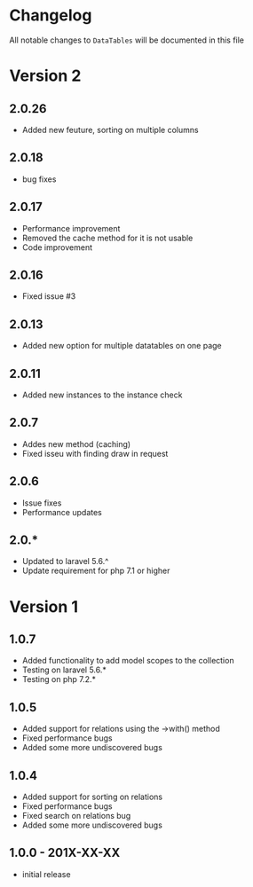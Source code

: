 # Changelog

All notable changes to `DataTables` will be documented in this file
# Version 2

## 2.0.26
- Added new feuture, sorting on multiple columns

## 2.0.18
- bug fixes

## 2.0.17
- Performance improvement
- Removed the cache method for it is not usable
- Code improvement

## 2.0.16
- Fixed issue #3

## 2.0.13
- Added new option for multiple datatables on one page

## 2.0.11
- Added new instances to the instance check

## 2.0.7
- Addes new method (caching)
- Fixed isseu with finding draw in request

## 2.0.6
- Issue fixes
- Performance updates

## 2.0.*
- Updated to laravel 5.6.^
- Update requirement for php 7.1 or higher

# Version 1

## 1.0.7
- Added functionality to add model scopes to the collection
- Testing on laravel 5.6.*
- Testing on php 7.2.*

## 1.0.5
- Added support for relations using the ->with() method
- Fixed performance bugs
- Added some more undiscovered bugs

## 1.0.4
- Added support for sorting on relations
- Fixed performance bugs
- Fixed search on relations bug
- Added some more undiscovered bugs

## 1.0.0 - 201X-XX-XX

- initial release
